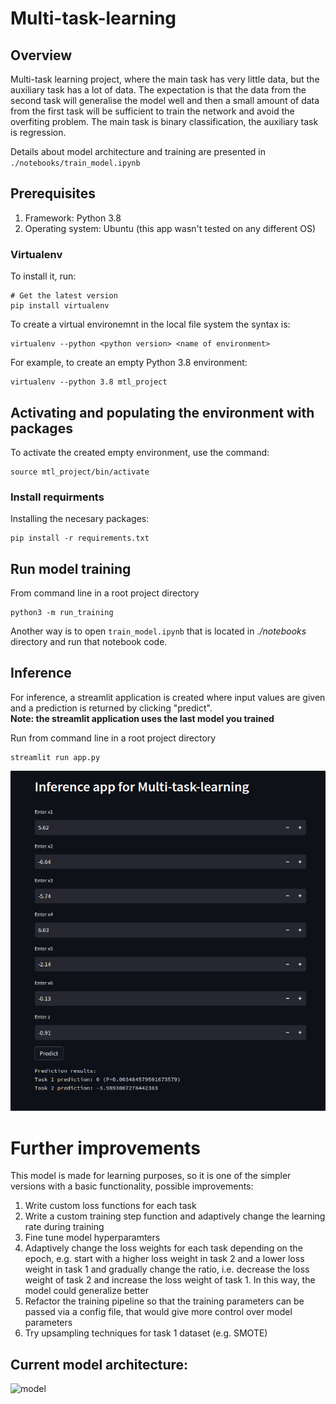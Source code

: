 # Multi-task-learning

## Overview
Multi-task learning project, where the main task has very little data, 
but the auxiliary task has a lot of data. The expectation is that the data 
from the second task will generalise the model well and then a small amount 
of data from the first task will be sufficient to train the network and avoid 
the overfiting problem. The main task is binary classification, the auxiliary 
task is regression.

Details about model architecture and training are presented in `./notebooks/train_model.ipynb`


## Prerequisites 
1. Framework: Python 3.8
2. Operating system: Ubuntu (this app wasn't tested on any different OS)

### Virtualenv

To install it, run:
```
# Get the latest version
pip install virtualenv
```

To create a virtual environemnt in the local file system the syntax is:
```
virtualenv --python <python version> <name of environment> 
```

For example, to create an empty Python 3.8 environment: 
```
virtualenv --python 3.8 mtl_project
```

## Activating and populating the environment with packages

To activate the created empty environment, use the command: 
```
source mtl_project/bin/activate
```

### Install requirments
Installing the necesary packages:
```
pip install -r requirements.txt
```

## Run model training

From command line in a root project directory
```
python3 -m run_training
```
Another way is to open `train_model.ipynb` that is located in *./notebooks* directory and run that notebook code.

## Inference
For inference, a streamlit application is created where input values are given and a prediction 
is returned by clicking "predict".  
**Note: the streamlit application uses the last model you trained**

Run from command line in a root project directory
```
streamlit run app.py 
```

![My Image](inference.png)

# Further improvements
This model is made for learning purposes, so it is one of the simpler versions with a basic functionality, possible improvements:
1. Write custom loss functions for each task
2. Write a custom training step function and adaptively change the learning rate during training
3. Fine tune model hyperparamters
4. Adaptively change the loss weights for each task depending on the epoch, e.g. start with a higher loss weight in task 2 and a lower loss weight in task 1 and gradually change the ratio, i.e. decrease the loss weight of task 2 and increase the loss weight of task 1. In this way, the model could generalize better
5. Refactor the training pipeline so that the training parameters can be passed via a config file, that would give more control over model parameters
6. Try upsampling techniques for task 1 dataset (e.g. SMOTE)


## Current model architecture:
![model](https://user-images.githubusercontent.com/59992084/197940016-9703edd3-2c9c-4d20-99d3-09c5f5ebf4ba.png)
